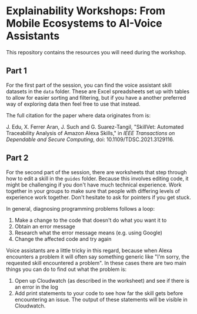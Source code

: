 # Explainability Workshops: From Mobile Ecosystems to AI-Voice Assistants 

This repository contains the resources you will need during the workshop.

## Part 1
For the first part of the session, you can find the voice assistant skill datasets in the `data` folder. These are Excel spreadsheets set up with tables to allow for easier sorting and filtering, but if you have a another preferred way of exploring data then feel free to use that instead.

The full citation for the paper where data originates from is:

J. Edu, X. Ferrer Aran, J. Such and G. Suarez-Tangil, "SkillVet: Automated Traceability Analysis of Amazon Alexa Skills," in _IEEE Transactions on Dependable and Secure Computing_, doi: 10.1109/TDSC.2021.3129116.

## Part 2
For the second part of the session, there are worksheets that step through how to edit a skill in the `guides` folder. Because this involves editing code, it might be challenging if you don't have much technical experience. Work together in your groups to make sure that people with differing levels of experience work together. Don't hesitate to ask for pointers if you get stuck.

In general, diagnosing programming problems follows a loop:
1. Make a change to the code that doesn't do what you want it to
2. Obtain an error message
3. Research what the error message means (e.g. using Google)
4. Change the affected code and try again

Voice assistants are a little tricky in this regard, because when Alexa encounters a problem it will often say something generic like "I'm sorry, the requested skill encountered a problem". In these cases there are two main things you can do to find out what the problem is:
1. Open up Cloudwatch (as described in the worksheet) and see if there is an error in the log
2. Add print statements to your code to see how far the skill gets before encountering an issue. The output of these statements will be visible in Cloudwatch.
